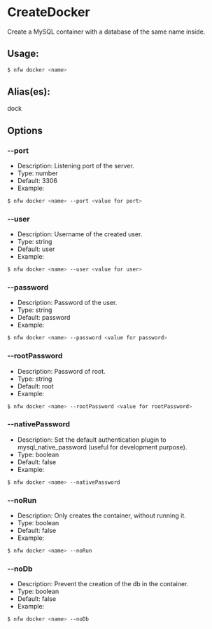 # CreateDocker
Create a MySQL container with a database of the same name inside.
## Usage:
```sh
$ nfw docker <name>
```
## Alias(es):
dock
## Options
### --port
- Description: Listening port of the server.
- Type: number
- Default: 3306
- Example:
```sh
$ nfw docker <name> --port <value for port>
```
### --user
- Description: Username of the created user.
- Type: string
- Default: user
- Example:
```sh
$ nfw docker <name> --user <value for user>
```
### --password
- Description: Password of the user.
- Type: string
- Default: password
- Example:
```sh
$ nfw docker <name> --password <value for password>
```
### --rootPassword
- Description: Password of root.
- Type: string
- Default: root
- Example:
```sh
$ nfw docker <name> --rootPassword <value for rootPassword>
```
### --nativePassword
- Description: Set the default authentication plugin to mysql_native_password (useful for development purpose).
- Type: boolean
- Default: false
- Example:
```sh
$ nfw docker <name> --nativePassword 
```
### --noRun
- Description: Only creates the container, without running it.
- Type: boolean
- Default: false
- Example:
```sh
$ nfw docker <name> --noRun 
```
### --noDb
- Description: Prevent the creation of the db in the container.
- Type: boolean
- Default: false
- Example:
```sh
$ nfw docker <name> --noDb 
```